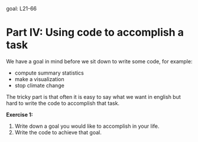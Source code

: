
goal: L21-66

# Part IV: Using code to accomplish a task
We have a goal in mind before we sit down to write some code, for example:
* compute summary statistics
* make a visualization
* stop climate change

The tricky part is that often it is easy to say what we want in english but hard to write the code to accomplish that task.

**Exercise 1:**
1. Write down a goal you would like to accomplish in your life.
2. Write the code to achieve that goal.

